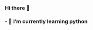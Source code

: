 ### Hi there 👋
### - 🌱 I’m currently learning python
<!--
**enyuh/enyuh** is a ✨ _special_ ✨ repository because its `README.md` (this file) appears on your GitHub profile.

[![enyu's GitHub stats](https://github-readme-stats.vercel.app/api?username=enyuh&show_icons=true&theme=radical)](https://github.com/anuraghazra/github-readme-stats)

[![Top Langs](https://github-readme-stats.vercel.app/api/top-langs/?username=enyuh&layout=compact)](https://github.com/anuraghazra/github-readme-stats)
Here are some ideas to get you started:

- 🔭 I’m currently working on ...
- 🌱 I’m currently learning ...
- 👯 I’m looking to collaborate on ...
- 🤔 I’m looking for help with ...
- 💬 Ask me about ...
- 📫 How to reach me: ...
- 😄 Pronouns: ...
- ⚡ Fun fact: ...
-->
